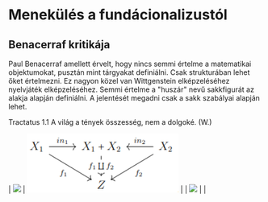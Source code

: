 # Menekülés a fundácionalizustól

## Benacerraf kritikája

Paul Benacerraf amellett érvelt, hogy nincs semmi értelme a matematikai objektumokat, pusztán mint tárgyakat definiálni. Csak strukturában lehet őket értelmezni. Ez nagyon közel van Wittgenstein elképzeléséhez nyelvjáték elképzeléséhez. Semmi értelme a "huszár" nevű sakkfigurát az alakja alapján definiálni. A jelentését megadni csak a sakk szabályai alapján lehet. 

Tractatus 1.1 A világ a tények összesség, nem a dolgoké. (W.)

| <img src="https://render.githubusercontent.com/render/math?math=%5Cdfrac%7Bp%3AA%7D%7B%0Ain_1%20p%3AA%5Cvee%20B%7D%5Cquad%20%5Cdfrac%7Bp%3AB%7D%7B%0Ain_2%20p%3AA%5Cvee%20B%7D"> | <img src="https://github.com/mozow01/bizcoq2021/blob/main/coprod.png" width=300> |
| <img src="https://render.githubusercontent.com/render/math?math=%5Cdfrac%7B%5Cbegin%7Bmatrix%7D%20%26%20%5Bp_1%3AA%5D%20%26%20%5Bp_2%3AB%5D%5C%5C%0A%26%20%5Cvdots%20%26%20%5Cvdots%5C%5C%0Ap_3%3AA%5Cvee%20B%20%26%20p_4%3AC%20%26%20p_5%3A%20C%5Cend%7Bmatrix%7D%7D%7Bdis(p_i)%3AC%7D"> | |




